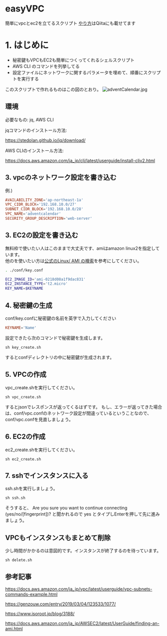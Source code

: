 # easyVPC
簡単にvpcとec2を立てるスクリプト
[やり方](https://qiita.com/nobu_wt/private/886455382d9c7d83a1fd)はQiitaにも載せてます

# 1. はじめに

- 秘密鍵もVPCもEC2も簡単につくってくれるシェルスクリプト
- AWS CLI のコマンドを列挙してる
- 設定ファイルにネットワークに関するパラメータを埋めて、順番にスクリプトを実行する

このスクリプトで作れるものはこの図のとおり。
![adventCalendar.jpg](https://qiita-image-store.s3.ap-northeast-1.amazonaws.com/0/735845/6a8a02b5-432a-b3b1-4377-8945bec79051.jpeg)

## 環境
必要なもの: jq, AWS CLI

jqコマンドのインストール方法:

https://stedolan.github.io/jq/download/

AWS CLIのインストール方法:

https://docs.aws.amazon.com/ja_jp/cli/latest/userguide/install-cliv2.html

## 3. vpcのネットワーク設定を書き込む

例.)
```conf/vpc.conf
AVAILABILITY_ZONE='ap-northeast-1a'
VPC_CIDR_BLOCK='192.168.10.0/27'
SUBNET_CIDR_BLOCK='192.168.10.0/28'
VPC_NAME='adventcalendar'
SECURITY_GROUP_DESCRIPTION='web-server'
```

## 3. EC2の設定を書き込む
無料枠で使いたい人はこのままで大丈夫です、amiはamazon linux2を指定しています。  
他のを使いたい方は[公式のLinux/ AMI の検索](https://docs.aws.amazon.com/ja_jp/AWSEC2/latest/UserGuide/finding-an-ami.html)を参考にしてください。

```conf/ec2_conf.sh
. ./conf/key.conf

EC2_IMAGE_ID='ami-0218d08a1f9dac831'
EC2_INSTANCE_TYPE='t2.micro'
KEY_NAME=$KEYNAME

```

## 4. 秘密鍵の生成
conf/key.confに秘密鍵の名前を英字で入力してください

```conf/key.conf
KEYNAME='Name'
```

設定できたら次のコマンドで秘密鍵を生成します。

```
sh key_create.sh
```

するとconfディレクトリの中に秘密鍵が生成されます。

	

## 5. VPCの作成
vpc_create.shを実行してください。

```
sh vpc_create.sh
```

するとjsonでレスポンスが返ってくるはずです。
もし、エラーが返ってきた場合は、conf/vpc.confのネットワーク設定が間違っているということなので、conf/vpc.confを見直しましょう。

## 6. EC2の作成
ec2_create.shを実行してください。

```
sh ec2_create.sh
```

## 7. sshでインスタンスに入る
ssh.shを実行しましょう。

```
sh ssh.sh
```

そうすると、
Are you sure you want to continue connecting (yes/no/[fingerprint])? 
と聞かれるので
yes
とタイプしEnterを押して先に進みましょう。


## VPCもインスタンスもまとめて削除
少し時間がかかるのは意図的です。インスタンスが終了するのを待っています。
```
sh delete.sh
```



## 参考記事

https://docs.aws.amazon.com/ja_jp/vpc/latest/userguide/vpc-subnets-commands-example.html

https://genzouw.com/entry/2019/03/04/123533/1077/

https://www.isoroot.jp/blog/3188/

https://docs.aws.amazon.com/ja_jp/AWSEC2/latest/UserGuide/finding-an-ami.html

